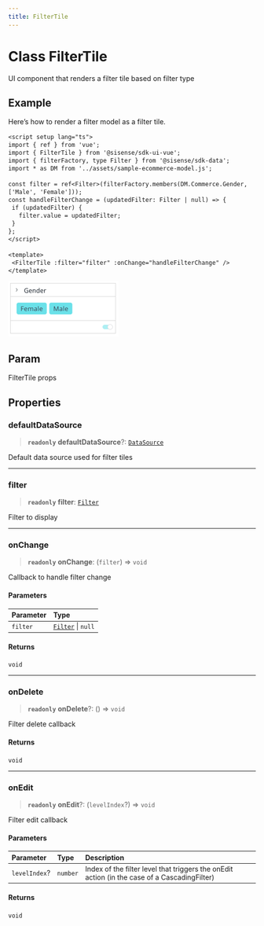 ```yaml
---
title: FilterTile
---
```


# Class FilterTile

UI component that renders a filter tile based on filter type

## Example

Here’s how to render a filter model as a filter tile.
```vue
<script setup lang="ts">
import { ref } from 'vue';
import { FilterTile } from '@sisense/sdk-ui-vue';
import { filterFactory, type Filter } from '@sisense/sdk-data';
import * as DM from '../assets/sample-ecommerce-model.js';

const filter = ref<Filter>(filterFactory.members(DM.Commerce.Gender, ['Male', 'Female']));
const handleFilterChange = (updatedFilter: Filter | null) => {
 if (updatedFilter) {
   filter.value = updatedFilter;
 }
};
</script>

<template>
 <FilterTile :filter="filter" :onChange="handleFilterChange" />
</template>
```
<img src="../../../img/vue-filter-tile-example.png" width="225px" />

## Param

FilterTile props

## Properties

### defaultDataSource

> **`readonly`** **defaultDataSource**?: [`DataSource`](../../sdk-data/type-aliases/type-alias.DataSource.md)

Default data source used for filter tiles

***

### filter

> **`readonly`** **filter**: [`Filter`](../../sdk-data/interfaces/interface.Filter.md)

Filter to display

***

### onChange

> **`readonly`** **onChange**: (`filter`) => `void`

Callback to handle filter change

#### Parameters

| Parameter | Type |
| :------ | :------ |
| `filter` | [`Filter`](../../sdk-data/interfaces/interface.Filter.md) \| `null` |

#### Returns

`void`

***

### onDelete

> **`readonly`** **onDelete**?: () => `void`

Filter delete callback

#### Returns

`void`

***

### onEdit

> **`readonly`** **onEdit**?: (`levelIndex`?) => `void`

Filter edit callback

#### Parameters

| Parameter | Type | Description |
| :------ | :------ | :------ |
| `levelIndex`? | `number` | Index of the filter level that triggers the onEdit action (in the case of a CascadingFilter) |

#### Returns

`void`
